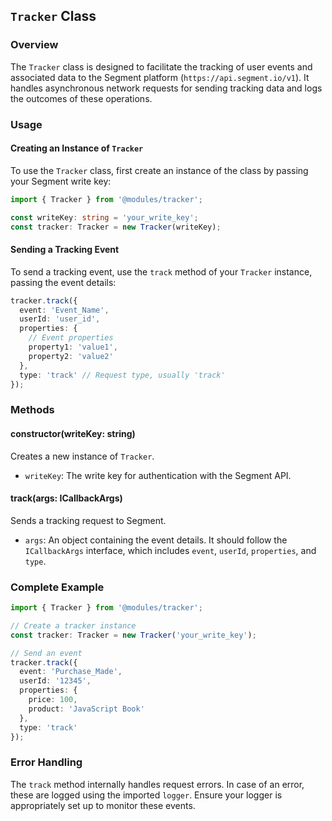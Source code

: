 ## `Tracker` Class

### Overview

The `Tracker` class is designed to facilitate the tracking of user events and associated data to the Segment platform (`https://api.segment.io/v1`). It handles asynchronous network requests for sending tracking data and logs the outcomes of these operations.

### Usage

#### Creating an Instance of `Tracker`

To use the `Tracker` class, first create an instance of the class by passing your Segment write key:

```typescript
import { Tracker } from '@modules/tracker';

const writeKey: string = 'your_write_key';
const tracker: Tracker = new Tracker(writeKey);
```

#### Sending a Tracking Event

To send a tracking event, use the `track` method of your `Tracker` instance, passing the event details:

```typescript
tracker.track({
  event: 'Event_Name',
  userId: 'user_id',
  properties: {
    // Event properties
    property1: 'value1',
    property2: 'value2'
  },
  type: 'track' // Request type, usually 'track'
});
```

### Methods

#### constructor(writeKey: string)

Creates a new instance of `Tracker`.

- `writeKey`: The write key for authentication with the Segment API.

#### track(args: ICallbackArgs)

Sends a tracking request to Segment.

- `args`: An object containing the event details. It should follow the `ICallbackArgs` interface, which includes `event`, `userId`, `properties`, and `type`.

### Complete Example

```typescript
import { Tracker } from '@modules/tracker';

// Create a tracker instance
const tracker: Tracker = new Tracker('your_write_key');

// Send an event
tracker.track({
  event: 'Purchase_Made',
  userId: '12345',
  properties: {
    price: 100,
    product: 'JavaScript Book'
  },
  type: 'track'
});
```

### Error Handling

The `track` method internally handles request errors. In case of an error, these are logged using the imported `logger`. Ensure your logger is appropriately set up to monitor these events.